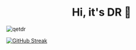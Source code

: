 <h1 align="center">Hi, it's DR 👋</h1>

<p align="left"> <img src="https://komarev.com/ghpvc/?username=qetdr&color=blue" alt="qetdr" /> </p>


<!--
# Add top languages (and other stats):
[![Top Langs](https://github-readme-stats.vercel.app/api/top-langs/?username=qetdr&hide_progress=true)](https://github.com/qetdr/github-readme-stats)

# A lot of useful Github profile customization tips:
https://www.sitepoint.com/github-profile-readme/
-->

[![GitHub Streak](http://github-readme-streak-stats.herokuapp.com?user=qetdr&mode=weekly)](https://git.io/streak-stats)

